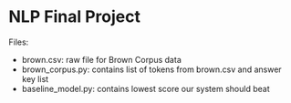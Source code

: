 # NLP Final Project

Files:
- brown.csv: raw file for Brown Corpus data
- brown_corpus.py: contains list of tokens from brown.csv and answer key list
- baseline_model.py: contains lowest score our system should beat
